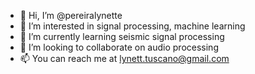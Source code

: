 - 👋 Hi, I’m @pereiralynette
- 👀 I’m interested in signal processing, machine learning
- 🌱 I’m currently learning seismic signal processing
- 💞️ I’m looking to collaborate on audio processing 
- 📫 You can reach me at lynett.tuscano@gmail.com

<!---
pereiralynette/pereiralynette is a ✨ special ✨ repository because its `README.md` (this file) appears on your GitHub profile.
You can click the Preview link to take a look at your changes.
--->
